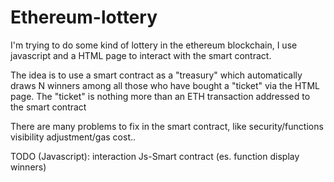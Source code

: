 # Ethereum-lottery

I'm trying to do some kind of lottery in the ethereum blockchain, I use javascript and a HTML page to interact with the smart contract.

The idea is to use a smart contract as a "treasury" which automatically draws N winners among all those who have bought a "ticket" via the HTML page.
The "ticket" is nothing more than an ETH transaction addressed to the smart contract

There are many problems to fix in the smart contract, like security/functions visibility adjustment/gas cost..

TODO (Javascript): interaction Js-Smart contract (es. function display winners)

